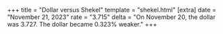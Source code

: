 +++
title = "Dollar versus Shekel"
template = "shekel.html"
[extra]
date = "November 21, 2023"
rate = "3.715"
delta = "On November 20, the dollar was 3.727. The dollar became 0.323% weaker."
+++
